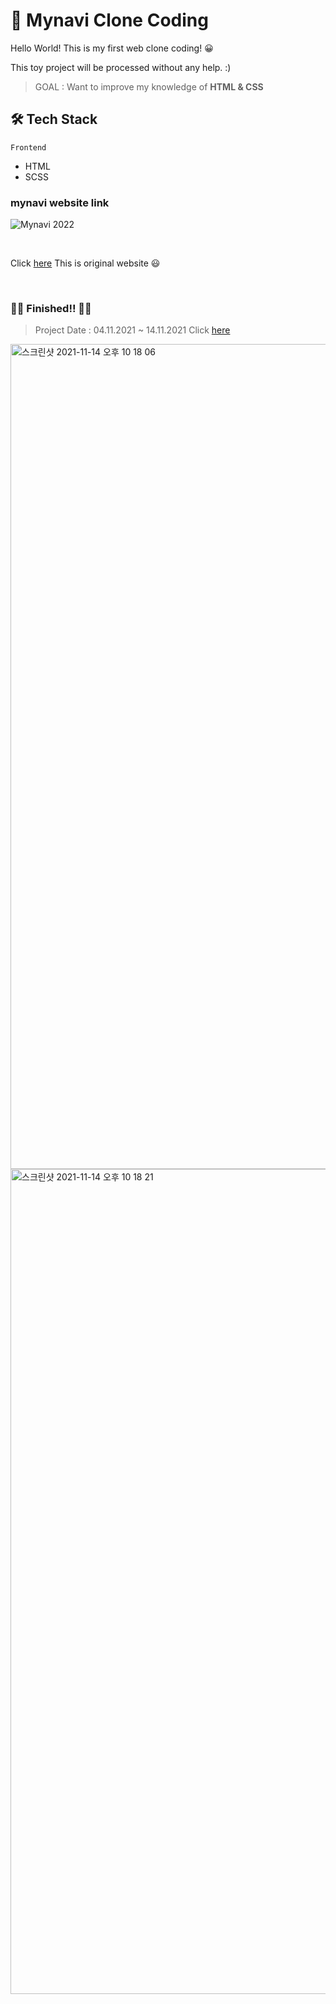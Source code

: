 <!-- @format -->

# 🙌 Mynavi Clone Coding

Hello World! This is my first web clone coding! 😀

This toy project will be processed without any help. :)

> GOAL : Want to improve my knowledge of **HTML & CSS**

## 🛠 Tech Stack

`Frontend`

- HTML
- SCSS

### mynavi website link

![Mynavi 2022](https://job.mynavi.jp/conts/2022/ogimage.png)

<br>

Click [here](https://job.mynavi.jp/2022/)
This is original website 😃

<br>

### 🎉🎉 Finished!!  🎉🎉
>Project Date : 04.11.2021 ~ 14.11.2021 
>Click [here](mynavi-clone/mynavi.html)  

<img width="1320" alt="스크린샷 2021-11-14 오후 10 18 06" src="https://user-images.githubusercontent.com/82861521/141683263-18f63b5f-cea7-4d54-ad6b-edf01b4ae3f7.png">
<img width="1320" alt="스크린샷 2021-11-14 오후 10 18 21" src="https://user-images.githubusercontent.com/82861521/141683267-3014997d-f32e-4c00-9233-2b1af5c92f7f.png">
